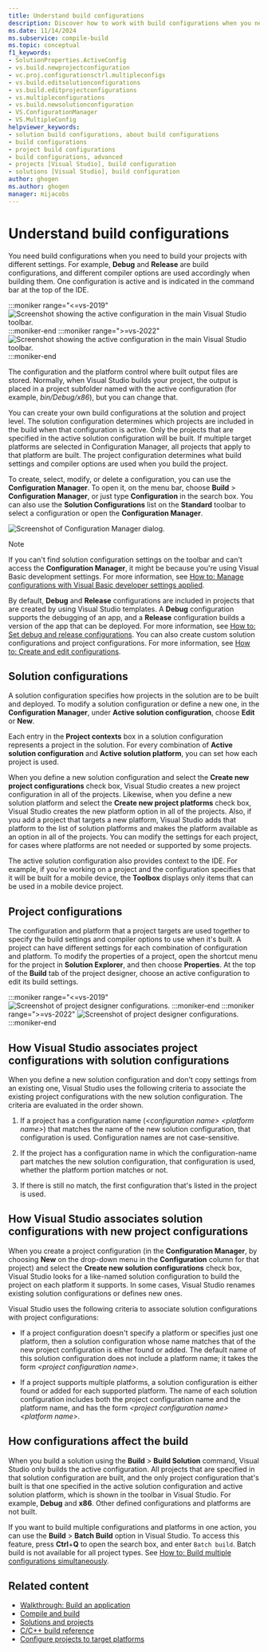 ```yaml
---
title: Understand build configurations
description: Discover how to work with build configurations when you need to build your projects with different settings in Visual Studio.
ms.date: 11/14/2024
ms.subservice: compile-build
ms.topic: conceptual
f1_keywords:
- SolutionProperties.ActiveConfig
- vs.build.newprojectconfiguration
- vc.proj.configurationsctrl.multipleconfigs
- vs.build.editsolutionconfigurations
- vs.build.editprojectconfigurations
- vs.multipleconfigurations
- vs.build.newsolutionconfiguration
- VS.ConfigurationManager
- VS.MultipleConfig
helpviewer_keywords:
- solution build configurations, about build configurations
- build configurations
- project build configurations
- build configurations, advanced
- projects [Visual Studio], build configuration
- solutions [Visual Studio], build configuration
author: ghogen
ms.author: ghogen
manager: mijacobs
---
```

# Understand build configurations

You need build configurations when you need to build your projects with different settings. For example, **Debug** and **Release** are build configurations, and different compiler options are used accordingly when building them.  One configuration is active and is indicated in the command bar at the top of the IDE.

:::moniker range="<=vs-2019"
![Screenshot showing the active configuration in the main Visual Studio toolbar.](media/understanding-build-configurations/active-config.png)
:::moniker-end
:::moniker range=">=vs-2022"
![Screenshot showing the active configuration in the main Visual Studio toolbar.](media/vs-2022/build-configurations-active-config.png)
:::moniker-end

The configuration and the platform control where built output files are stored. Normally, when Visual Studio builds your project, the output is placed in a project subfolder named with the active configuration (for example, *bin/Debug/x86*), but you can change that.

You can create your own build configurations at the solution and project level. The solution configuration determines which projects are included in the build when that configuration is active. Only the projects that are specified in the active solution configuration will be built. If multiple target platforms are selected in Configuration Manager, all projects that apply to that platform are built. The project configuration determines what build settings and compiler options are used when you build the project.

To create, select, modify, or delete a configuration, you can use the **Configuration Manager**. To open it, on the menu bar, choose **Build** > **Configuration Manager**, or just type **Configuration** in the search box. You can also use the **Solution Configurations** list on the **Standard** toolbar to select a configuration or open the **Configuration Manager**.

![Screenshot of Configuration Manager dialog.](media/understanding-build-configurations/config-manager.png)

> [!NOTE]
> If you can't find solution configuration settings on the toolbar and can't access the **Configuration Manager**, it might be because you're using Visual Basic development settings. For more information, see [How to: Manage configurations with Visual Basic developer settings applied](../ide/how-to-manage-build-configurations-with-visual-basic-developer-settings-applied.md).

By default, **Debug** and **Release** configurations are included in projects that are created by using Visual Studio templates. A **Debug** configuration supports the debugging of an app, and a **Release** configuration builds a version of the app that can be deployed. For more information, see [How to: Set debug and release configurations](../debugger/how-to-set-debug-and-release-configurations.md). You can also create custom solution configurations and project configurations. For more information, see [How to: Create and edit configurations](../ide/how-to-create-and-edit-configurations.md).

## Solution configurations

A solution configuration specifies how projects in the solution are to be built and deployed. To modify a solution configuration or define a new one, in the **Configuration Manager**, under **Active solution configuration**, choose **Edit** or **New**.

Each entry in the **Project contexts** box in a solution configuration represents a project in the solution. For every combination of **Active solution configuration** and **Active solution platform**, you can set how each project is used.

When you define a new solution configuration and select the **Create new project configurations** check box, Visual Studio creates a new project configuration in all of the projects. Likewise, when you define a new solution platform and select the **Create new project platforms** check box, Visual Studio creates the new platform option in all of the projects. Also, if you add a project that targets a new platform, Visual Studio adds that platform to the list of solution platforms and makes the platform available as an option in all of the projects. You can modify the settings for each project, for cases where platforms are not needed or supported by some projects.

The active solution configuration also provides context to the IDE. For example, if you're working on a project and the configuration specifies that it will be built for a mobile device, the **Toolbox** displays only items that can be used in a mobile device project.

## Project configurations

The configuration and platform that a project targets are used together to specify the build settings and compiler options to use when it's built. A project can have different settings for each combination of configuration and platform. To modify the properties of a project, open the shortcut menu for the project in **Solution Explorer**, and then choose **Properties**.  At the top of the **Build** tab of the project designer, choose an active configuration to edit its build settings.

:::moniker range="<=vs-2019"
![Screenshot of project designer configurations.](media/understanding-build-configurations/project-designer-configuration.png)
:::moniker-end
:::moniker range=">=vs-2022"
![Screenshot of project designer configurations.](media/vs-2022/build-configuration-project-designer-configuration.png)
:::moniker-end

## How Visual Studio associates project configurations with solution configurations

When you define a new solution configuration and don't copy settings from an existing one, Visual Studio uses the following criteria to associate the existing project configurations with the new solution configuration. The criteria are evaluated in the order shown.

1. If a project has a configuration name (*\<configuration name> \<platform name>*) that matches the name of the new solution configuration, that configuration is used. Configuration names are not case-sensitive.

1. If the project has a configuration name in which the configuration-name part matches the new solution configuration, that configuration is used, whether the platform portion matches or not.

1. If there is still no match, the first configuration that's listed in the project is used.

## How Visual Studio associates solution configurations with new project configurations

When you create a project configuration (in the **Configuration Manager**, by choosing **New** on the drop-down menu in the **Configuration** column for that project) and select the **Create new solution configurations** check box, Visual Studio looks for a like-named solution configuration to build the project on each platform it supports. In some cases, Visual Studio renames existing solution configurations or defines new ones.

Visual Studio uses the following criteria to associate solution configurations with project configurations:

- If a project configuration doesn't specify a platform or specifies just one platform, then a solution configuration whose name matches that of the new project configuration is either found or added. The default name of this solution configuration does not include a platform name; it takes the form *\<project configuration name>*.

- If a project supports multiple platforms, a solution configuration is either found or added for each supported platform. The name of each solution configuration includes both the project configuration name and the platform name, and has the form *\<project configuration name> \<platform name>*.

## How configurations affect the build

When you build a solution using the **Build** > **Build Solution** command, Visual Studio only builds the active configuration. All projects that are specified in that solution configuration are built, and the only project configuration that's built is that one specified in the active solution configuration and active solution platform, which is shown in the toolbar in Visual Studio. For example, **Debug** and **x86**. Other defined configurations and platforms are not built.

If you want to build multiple configurations and platforms in one action, you can use the **Build** > **Batch Build** option in Visual Studio. To access this feature, press **Ctrl**+**Q** to open the search box, and enter `Batch build`. Batch build is not available for all project types. See [How to: Build multiple configurations simultaneously](how-to-build-multiple-configurations-simultaneously.md).

## Related content

- [Walkthrough: Build an application](../ide/walkthrough-building-an-application.md)
- [Compile and build](../ide/compiling-and-building-in-visual-studio.md)
- [Solutions and projects](../ide/solutions-and-projects-in-visual-studio.md)
- [C/C++ build reference](/cpp/build/reference/c-cpp-building-reference)
- [Configure projects to target platforms](how-to-configure-projects-to-target-platforms.md)

